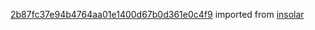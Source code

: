 [2b87fc37e94b4764aa01e1400d67b0d361e0c4f9](https://github.com/insolar/insolar/commit/2b87fc37e94b4764aa01e1400d67b0d361e0c4f9) imported from [insolar](https://github.com/insolar/insolar)

